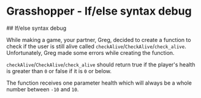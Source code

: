 # Grasshopper - If/else syntax debug

## If/else syntax debug

While making a game, your partner, Greg, decided to create a function to check if the user is still alive called `checkAlive`/`CheckAlive`/`check_alive`. Unfortunately, Greg made some errors while creating the function.

`checkAlive`/`CheckAlive`/`check_alive` should return true if the player's health is greater than `0` or false if it is `0` or below.

The function receives one parameter health which will always be a whole number between `-10` and `10`.

